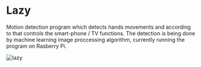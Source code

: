# Lazy
Motion detection program which detects hands movements and according to that controls the smart-phone / TV functions. The detection is being done by machine learning image proccessing algorithm,  currently running the program on Rasberry Pi. 

<img src="https://i.ibb.co/bFXSb2W/lazy.png" alt="lazy" border="0">
